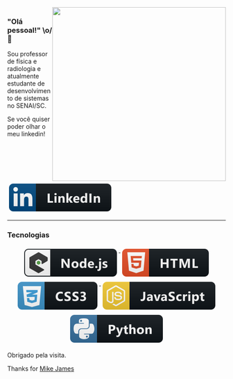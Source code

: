 <img align="right" width="400" height="400" src="https://snap.licdn.com/tr/images/e5d1cfbb512f27ca56e3d21c795ac075/tenor.gif">

### "Olá pessoal!" \o/ 👋

Sou professor de física e radiologia e atualmente estudante de desenvolvimento de sistemas no SENAI/SC.

Se você quiser poder olhar o meu linkedin!
<p align="rigth">
    <a href="https://www.linkedin.com/in/marzeu-selau-junior/">
        <img src="svg/linkedin.svg" alt="linkedin" style="vertical-align:top; margin:6px 4px">
    </a>     
</p>

---

### Tecnologias

<p align="center">
    <a href="https://github.com/MikeCodesDotNET/ColoredBadges">
        <img src="svg/nodejs_larger.svg" alt="nodejs_larger" style="vertical-align:top; margin:6px 4px">
     </a>  
    <a href="https://github.com/MikeCodesDotNET/ColoredBadges">
        <img src="svg/html.svg" alt="html" style="vertical-align:top; margin:6px 4px">
     </a>  
     <a href="https://github.com/MikeCodesDotNET/ColoredBadges">
        <img src="svg/css3.svg" alt="css3" style="vertical-align:top; margin:6px 4px">
     </a>  
     <a href="https://github.com/MikeCodesDotNET/ColoredBadges">
        <img src="svg/js.svg" alt="js" style="vertical-align:top; margin:6px 4px">
     </a>  
     <a href="https://github.com/MikeCodesDotNET/ColoredBadges">
        <img src="svg/python.svg" alt="python" style="vertical-align:top; margin:6px 4px">
    </a>  
</p>

Obrigado pela visita.

Thanks for <a href="https://github.com/MikeCodesDotNET/ColoredBadges">Mike James</a>

